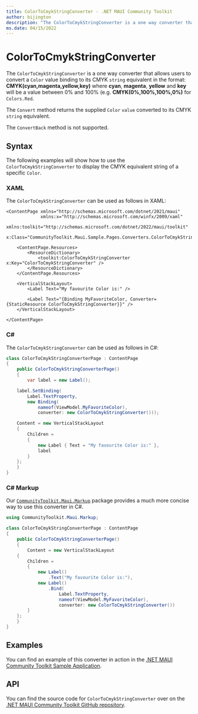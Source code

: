 ```yaml
---
title: ColorToCmykStringConverter - .NET MAUI Community Toolkit
author: bijington
description: "The ColorToCmykStringConverter is a one way converter that allows users to convert a Color value binding to its CMYK string equivalent."
ms.date: 04/15/2022
---
```


# ColorToCmykStringConverter

The `ColorToCmykStringConverter` is a one way converter that allows users to convert a `Color` value binding to its CMYK `string` equivalent in the format: **CMYK(cyan,magenta,yellow,key)** where **cyan**, **magenta**, **yellow** and **key** will be a value between 0% and 100% (e.g. **CMYK(0%,100%,100%,0%)** for `Colors.Red`.

The `Convert` method returns the supplied `Color` `value` converted to its CMYK `string` equivalent.

The `ConvertBack` method is not supported.

## Syntax

The following examples will show how to use the `ColorToCmykStringConverter` to display the CMYK equivalent string of a specific `Color`.

### XAML

The `ColorToCmykStringConverter` can be used as follows in XAML:

```xaml
<ContentPage xmlns="http://schemas.microsoft.com/dotnet/2021/maui"
             xmlns:x="http://schemas.microsoft.com/winfx/2009/xaml"
             xmlns:toolkit="http://schemas.microsoft.com/dotnet/2022/maui/toolkit"
             x:Class="CommunityToolkit.Maui.Sample.Pages.Converters.ColorToCmykStringConverterPage">

    <ContentPage.Resources>
        <ResourceDictionary>
            <toolkit:ColorToCmykStringConverter x:Key="ColorToCmykStringConverter" />
        </ResourceDictionary>
    </ContentPage.Resources>

    <VerticalStackLayout>
        <Label Text="My favourite Color is:" />

        <Label Text="{Binding MyFavoriteColor, Converter={StaticResource ColorToCmykStringConverter}}" />
    </VerticalStackLayout>

</ContentPage>
```

### C#

The `ColorToCmykStringConverter` can be used as follows in C#:

```csharp
class ColorToCmykStringConverterPage : ContentPage
{
    public ColorToCmykStringConverterPage()
    {
        var label = new Label();

	label.SetBinding(
		Label.TextProperty,
		new Binding(
			nameof(ViewModel.MyFavoriteColor),
			converter: new ColorToCmykStringConverter()));

	Content = new VerticalStackLayout
	{
		Children =
		{
			new Label { Text = "My favourite Color is:" },
			label
		}
	};
    }
}
```

### C# Markup

Our [`CommunityToolkit.Maui.Markup`](../markup/markup.md) package provides a much more concise way to use this converter in C#.

```csharp
using CommunityToolkit.Maui.Markup;

class ColorToCmykStringConverterPage : ContentPage
{
    public ColorToCmykStringConverterPage()
    {
        Content = new VerticalStackLayout
	{
		Children =
		{
			new Label()
				.Text("My favourite Color is:"),
			new Label()
				.Bind(
					Label.TextProperty,
					nameof(ViewModel.MyFavoriteColor),
					converter: new ColorToCmykStringConverter())
		}
	};
    }
}
```

## Examples

You can find an example of this converter in action in the [.NET MAUI Community Toolkit Sample Application](https://github.com/CommunityToolkit/Maui/blob/main/samples/CommunityToolkit.Maui.Sample/Pages/Converters/ColorsConverterPage.xaml).

## API

You can find the source code for `ColorToCmykStringConverter` over on the [.NET MAUI Community Toolkit GitHub repository](https://github.com/CommunityToolkit/Maui/blob/main/src/CommunityToolkit.Maui/Converters/ColorToStringConverter.shared.cs).
